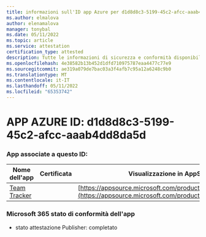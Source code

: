 ```yaml
---
title: informazioni sull'ID app Azure per d1d8d8c3-5199-45c2-afcc-aaab4dd8da5d
ms.author: elmalova
author: elenamalova
manager: tonybal
ms.date: 05/11/2022
ms.topic: article
ms.service: attestation
certification_type: attested
description: Tutte le informazioni di sicurezza e conformità disponibili per d1d8d8c3-5199-45c2-afcc-aaab4dd8da5d.
ms.openlocfilehash: 4e38582b13b452d1dfd710975787eaa4477c77e9
ms.sourcegitcommit: ae319a079de7bac03a3f4afb7c95a12a6248c9b0
ms.translationtype: MT
ms.contentlocale: it-IT
ms.lasthandoff: 05/11/2022
ms.locfileid: "65353742"
---
```

# <a name="azure-app-id-d1d8d8c3-5199-45c2-afcc-aaab4dd8da5d"></a>APP AZURE ID: d1d8d8c3-5199-45c2-afcc-aaab4dd8da5d


### <a name="apps-associated-with-this-id"></a>App associate a questo ID:
| **Nome dell'app** | **Certificata** | **Visualizzazione in AppSource** |
|--------------|---------------|-----------------------|
| [Team Tracker](../forward/WA200003572.md) |  | [https://appsource.microsoft.com/product/office/WA200003572](https://appsource.microsoft.com/product/office/WA200003572) |

### <a name="microsoft-365-app-compliance-status"></a>Microsoft 365 stato di conformità dell'app
- stato attestazione Publisher: completato
